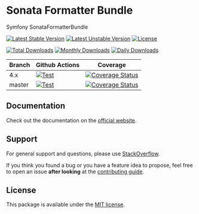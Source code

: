 <!--
DO NOT EDIT THIS FILE!

It's auto-generated by sonata-project/dev-kit package.
-->

# Sonata Formatter Bundle

Symfony SonataFormatterBundle

[![Latest Stable Version](https://poser.pugx.org/sonata-project/formatter-bundle/v/stable)](https://packagist.org/packages/sonata-project/formatter-bundle)
[![Latest Unstable Version](https://poser.pugx.org/sonata-project/formatter-bundle/v/unstable)](https://packagist.org/packages/sonata-project/formatter-bundle)
[![License](https://poser.pugx.org/sonata-project/formatter-bundle/license)](https://packagist.org/packages/sonata-project/formatter-bundle)

[![Total Downloads](https://poser.pugx.org/sonata-project/formatter-bundle/downloads)](https://packagist.org/packages/sonata-project/formatter-bundle)
[![Monthly Downloads](https://poser.pugx.org/sonata-project/formatter-bundle/d/monthly)](https://packagist.org/packages/sonata-project/formatter-bundle)
[![Daily Downloads](https://poser.pugx.org/sonata-project/formatter-bundle/d/daily)](https://packagist.org/packages/sonata-project/formatter-bundle)

Branch | Github Actions | Coverage |
------ | -------------- | -------- |
4.x    | [![Test][test_stable_badge]][test_stable_link]     | [![Coverage Status][coverage_stable_badge]][coverage_stable_link]     |
master | [![Test][test_unstable_badge]][test_unstable_link] | [![Coverage Status][coverage_unstable_badge]][coverage_unstable_link] |

## Documentation

Check out the documentation on the [official website](https://sonata-project.org/bundles/formatter).

## Support

For general support and questions, please use [StackOverflow](http://stackoverflow.com/questions/tagged/sonata).

If you think you found a bug or you have a feature idea to propose, feel free to open an issue
**after looking** at the [contributing guide](CONTRIBUTING.md).

## License

This package is available under the [MIT license](LICENSE).

[test_stable_badge]: https://github.com/sonata-project/SonataFormatterBundle/workflows/Test/badge.svg?branch=4.x
[test_stable_link]: https://github.com/sonata-project/SonataFormatterBundle/actions?query=workflow:test+branch:4.x
[test_unstable_badge]: https://github.com/sonata-project/SonataFormatterBundle/workflows/Test/badge.svg?branch=master
[test_unstable_link]: https://github.com/sonata-project/SonataFormatterBundle/actions?query=workflow:test+branch:master

[coverage_stable_badge]: https://codecov.io/gh/sonata-project/SonataFormatterBundle/branch/4.x/graph/badge.svg
[coverage_stable_link]: https://codecov.io/gh/sonata-project/SonataFormatterBundle/branch/4.x
[coverage_unstable_badge]: https://codecov.io/gh/sonata-project/SonataFormatterBundle/branch/master/graph/badge.svg
[coverage_unstable_link]: https://codecov.io/gh/sonata-project/SonataFormatterBundle/branch/master
